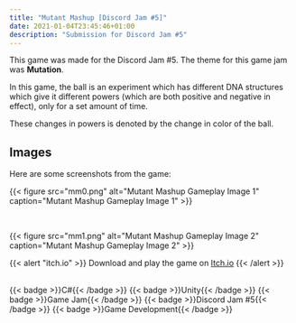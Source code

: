 ```yaml
---
title: "Mutant Mashup [Discord Jam #5]"
date: 2021-01-04T23:45:46+01:00
description: "Submission for Discord Jam #5"
---
```


This game was made for the Discord Jam #5. The theme for this game jam was **Mutation**.

In this game, the ball is an experiment which has different DNA structures which give it different powers (which are both positive and negative in effect), only for a set amount of time.

These changes in powers is denoted by the change in color of the ball.

## Images

Here are some screenshots from the game:

{{< figure
    src="mm0.png"
    alt="Mutant Mashup Gameplay Image 1"
    caption="Mutant Mashup Gameplay Image 1"
    >}}

</br>

{{< figure
    src="mm1.png"
    alt="Mutant Mashup Gameplay Image 2"
    caption="Mutant Mashup Gameplay Image 2"
    >}}

{{< alert "itch.io" >}}
Download and play the game on [Itch.io](https://nexus-of-gaming.itch.io/mutant-mashup)
{{< /alert >}}

</br>

<div style="display: flex; flex-wrap: wrap; gap: 10px;">
  {{< badge >}}C#{{< /badge >}}
  {{< badge >}}Unity{{< /badge >}}
  {{< badge >}}Game Jam{{< /badge >}}
  {{< badge >}}Discord Jam #5{{< /badge >}}
  {{< badge >}}Game Development{{< /badge >}}
</div>
